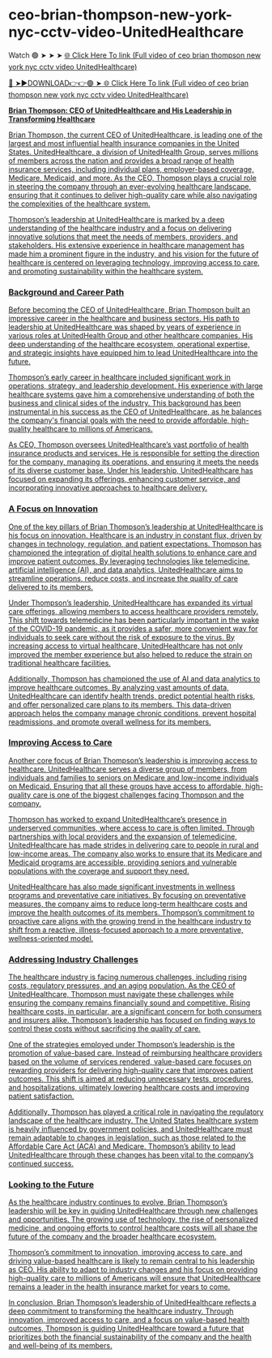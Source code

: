 # ceo-brian-thompson-new-york-nyc-cctv-video-UnitedHealthcare
Watch 🟢 ➤ ➤ ➤ <a href="https://vixeln.cfd/brian-thompson"> 🌐 Click Here To link (Full video of ceo brian thompson new york nyc cctv video UnitedHealthcare) 

🔴 ➤►DOWNLOAD👉👉🟢 ➤<a href="https://vixeln.cfd/brian-thompson"> 🌐 Click Here To link (Full video of ceo brian thompson new york nyc cctv video UnitedHealthcare)

**Brian Thompson: CEO of UnitedHealthcare and His Leadership in Transforming Healthcare**

Brian Thompson, the current CEO of UnitedHealthcare, is leading one of the largest and most influential health insurance companies in the United States. UnitedHealthcare, a division of UnitedHealth Group, serves millions of members across the nation and provides a broad range of health insurance services, including individual plans, employer-based coverage, Medicare, Medicaid, and more. As the CEO, Thompson plays a crucial role in steering the company through an ever-evolving healthcare landscape, ensuring that it continues to deliver high-quality care while also navigating the complexities of the healthcare system.

Thompson’s leadership at UnitedHealthcare is marked by a deep understanding of the healthcare industry and a focus on delivering innovative solutions that meet the needs of members, providers, and stakeholders. His extensive experience in healthcare management has made him a prominent figure in the industry, and his vision for the future of healthcare is centered on leveraging technology, improving access to care, and promoting sustainability within the healthcare system.

### Background and Career Path

Before becoming the CEO of UnitedHealthcare, Brian Thompson built an impressive career in the healthcare and business sectors. His path to leadership at UnitedHealthcare was shaped by years of experience in various roles at UnitedHealth Group and other healthcare companies. His deep understanding of the healthcare ecosystem, operational expertise, and strategic insights have equipped him to lead UnitedHealthcare into the future.

Thompson’s early career in healthcare included significant work in operations, strategy, and leadership development. His experience with large healthcare systems gave him a comprehensive understanding of both the business and clinical sides of the industry. This background has been instrumental in his success as the CEO of UnitedHealthcare, as he balances the company's financial goals with the need to provide affordable, high-quality healthcare to millions of Americans.

As CEO, Thompson oversees UnitedHealthcare’s vast portfolio of health insurance products and services. He is responsible for setting the direction for the company, managing its operations, and ensuring it meets the needs of its diverse customer base. Under his leadership, UnitedHealthcare has focused on expanding its offerings, enhancing customer service, and incorporating innovative approaches to healthcare delivery.

### A Focus on Innovation

One of the key pillars of Brian Thompson’s leadership at UnitedHealthcare is his focus on innovation. Healthcare is an industry in constant flux, driven by changes in technology, regulation, and patient expectations. Thompson has championed the integration of digital health solutions to enhance care and improve patient outcomes. By leveraging technologies like telemedicine, artificial intelligence (AI), and data analytics, UnitedHealthcare aims to streamline operations, reduce costs, and increase the quality of care delivered to its members.

Under Thompson’s leadership, UnitedHealthcare has expanded its virtual care offerings, allowing members to access healthcare providers remotely. This shift towards telemedicine has been particularly important in the wake of the COVID-19 pandemic, as it provides a safer, more convenient way for individuals to seek care without the risk of exposure to the virus. By increasing access to virtual healthcare, UnitedHealthcare has not only improved the member experience but also helped to reduce the strain on traditional healthcare facilities.

Additionally, Thompson has championed the use of AI and data analytics to improve healthcare outcomes. By analyzing vast amounts of data, UnitedHealthcare can identify health trends, predict potential health risks, and offer personalized care plans to its members. This data-driven approach helps the company manage chronic conditions, prevent hospital readmissions, and promote overall wellness for its members.

### Improving Access to Care

Another core focus of Brian Thompson’s leadership is improving access to healthcare. UnitedHealthcare serves a diverse group of members, from individuals and families to seniors on Medicare and low-income individuals on Medicaid. Ensuring that all these groups have access to affordable, high-quality care is one of the biggest challenges facing Thompson and the company.

Thompson has worked to expand UnitedHealthcare’s presence in underserved communities, where access to care is often limited. Through partnerships with local providers and the expansion of telemedicine, UnitedHealthcare has made strides in delivering care to people in rural and low-income areas. The company also works to ensure that its Medicare and Medicaid programs are accessible, providing seniors and vulnerable populations with the coverage and support they need.

UnitedHealthcare has also made significant investments in wellness programs and preventative care initiatives. By focusing on preventative measures, the company aims to reduce long-term healthcare costs and improve the health outcomes of its members. Thompson’s commitment to proactive care aligns with the growing trend in the healthcare industry to shift from a reactive, illness-focused approach to a more preventative, wellness-oriented model.

### Addressing Industry Challenges

The healthcare industry is facing numerous challenges, including rising costs, regulatory pressures, and an aging population. As the CEO of UnitedHealthcare, Thompson must navigate these challenges while ensuring the company remains financially sound and competitive. Rising healthcare costs, in particular, are a significant concern for both consumers and insurers alike. Thompson’s leadership has focused on finding ways to control these costs without sacrificing the quality of care.

One of the strategies employed under Thompson’s leadership is the promotion of value-based care. Instead of reimbursing healthcare providers based on the volume of services rendered, value-based care focuses on rewarding providers for delivering high-quality care that improves patient outcomes. This shift is aimed at reducing unnecessary tests, procedures, and hospitalizations, ultimately lowering healthcare costs and improving patient satisfaction.

Additionally, Thompson has played a critical role in navigating the regulatory landscape of the healthcare industry. The United States healthcare system is heavily influenced by government policies, and UnitedHealthcare must remain adaptable to changes in legislation, such as those related to the Affordable Care Act (ACA) and Medicare. Thompson’s ability to lead UnitedHealthcare through these changes has been vital to the company’s continued success.

### Looking to the Future

As the healthcare industry continues to evolve, Brian Thompson’s leadership will be key in guiding UnitedHealthcare through new challenges and opportunities. The growing use of technology, the rise of personalized medicine, and ongoing efforts to control healthcare costs will all shape the future of the company and the broader healthcare ecosystem.

Thompson’s commitment to innovation, improving access to care, and driving value-based healthcare is likely to remain central to his leadership as CEO. His ability to adapt to industry changes and his focus on providing high-quality care to millions of Americans will ensure that UnitedHealthcare remains a leader in the health insurance market for years to come.

In conclusion, Brian Thompson’s leadership of UnitedHealthcare reflects a deep commitment to transforming the healthcare industry. Through innovation, improved access to care, and a focus on value-based health outcomes, Thompson is guiding UnitedHealthcare toward a future that prioritizes both the financial sustainability of the company and the health and well-being of its members.
